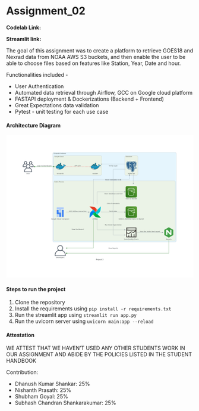 # Assignment_02

**Codelab Link:**  

**Streamlit link:** 



The goal of this assignment was to create a platform to retrieve GOES18 and Nexrad data from NOAA AWS S3 buckets, and then enable the user to be able to choose files based on features like Station, Year, Date and hour.

Functionalities included - 

- User Authentication
- Automated data retrieval through Airflow, GCC on Google cloud platform
- FASTAPI deployment & Dockerizations (Backend + Frontend)
- Great Expectations data validation
- Pytest - unit testing for each use case

#### Architecture Diagram
![alt text](project_2.png)


#### Steps to run the project

1. Clone the repository
2. Install the requirements using `pip install -r requirements.txt`
3. Run the streamlit app using `streamlit run app.py`
4. Run the uvicorn server using `uvicorn main:app --reload`







#### Attestation
WE ATTEST THAT WE HAVEN’T USED ANY OTHER STUDENTS WORK IN OUR ASSIGNMENT AND ABIDE BY THE POLICIES LISTED IN THE STUDENT HANDBOOK



Contribution:
- Dhanush Kumar Shankar: 25%
- Nishanth Prasath: 25%
- Shubham Goyal: 25%
- Subhash Chandran Shankarakumar: 25%

